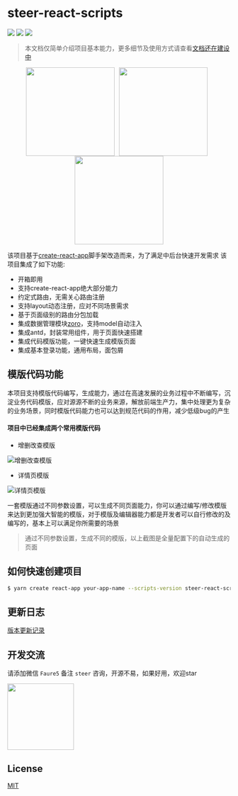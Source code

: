 # steer-react-scripts

[![](https://img.shields.io/npm/v/steer-react-scripts.svg?style=flat-square)](https://npmjs.org/package/steer-react-scripts)
[![](https://img.shields.io/npm/dt/steer-react-scripts.svg?style=flat-square)](https://npmjs.org/package/steer-react-scripts)
[![](https://img.shields.io/npm/l/steer-react-scripts.svg?style=flat-square)](https://npmjs.org/package/steer-react-scripts)

> 本文档仅简单介绍项目基本能力，更多细节及使用方式请查看[文档还在建设中]()

<center>
  <img width="200" src="https://upload-images.jianshu.io/upload_images/12992535-4db9e18ade7d1012.png?imageMogr2/auto-orient/strip%7CimageView2/2/w/1240" style="margin: 0 10px 0 0" /><img width="200" style="margin: 0 10px 0 0" src="https://upload-images.jianshu.io/upload_images/12992535-cd9aaf4f82d75007.png?imageMogr2/auto-orient/strip%7CimageView2/2/w/1240" /><img width="200" src="https://upload-images.jianshu.io/upload_images/12992535-7e0bfced63b49d85.png?imageMogr2/auto-orient/strip%7CimageView2/2/w/1240" />
</center>

该项目基于[create-react-app](https://create-react-app.dev/docs/getting-started/)脚手架改造而来，为了满足中后台快速开发需求
该项目集成了如下功能:

* 开箱即用
* 支持create-react-app绝大部分能力
* 约定式路由，无需关心路由注册
* 支持layout动态注册，应对不同场景需求
* 基于页面级别的路由分包加载
* 集成数据管理模块[zoro](https://faurewu.github.io/zoro/)，支持model自动注入
* 集成antd，封装常用组件，用于页面快速搭建
* 集成代码模版功能，一键快速生成模版页面
* 集成基本登录功能，通用布局，面包屑

## 模版代码功能

本项目支持模版代码编写，生成能力，通过在高速发展的业务过程中不断编写，沉淀业务代码模版，应对源源不断的业务来源，解放前端生产力，集中处理更为复杂的业务场景，同时模版代码能力也可以达到规范代码的作用，减少低级bug的产生

#### 项目中已经集成两个常用模版代码

* 增删改查模版

![增删改查模版](https://upload-images.jianshu.io/upload_images/12992535-8496ef5044306a4d.png?imageMogr2/auto-orient/strip%7CimageView2/2/w/1240)

* 详情页模版

![详情页模版](https://upload-images.jianshu.io/upload_images/12992535-2f88ad3dcd5b937f.png?imageMogr2/auto-orient/strip%7CimageView2/2/w/1240)

一套模版通过不同参数设置，可以生成不同页面能力，你可以通过编写/修改模版来达到更加强大智能的模版，对于模版及编辑器能力都是开发者可以自行修改的及编写的，基本上可以满足你所需要的场景

> 通过不同参数设置，生成不同的模版，以上截图是全量配置下的自动生成的页面

## 如何快速创建项目

```bash
$ yarn create react-app your-app-name --scripts-version steer-react-scripts
```

## 更新日志

[版本更新记录](https://github.com/FaureWu/zoro/releases)

## 开发交流

请添加微信 `Faure5` 备注 `steer` 咨询，开源不易，如果好用，欢迎star

<img src="https://img.baobeicang.com/user_upload/rc-upload-1539676937885-2.jpeg" width="150" />

## License

[MIT](https://tldrlegal.com/license/mit-license)